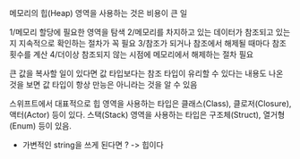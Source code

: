 
메모리의 힙(Heap) 영역을 사용하는 것은 비용이 큰 일

1/메모리 할당에 필요한 영역을 탐색
2/메모리를 차지하고 있는 데이터가 참조되고 있는지 지속적으로 확인하는 절차가 꼭 필요
3/참조가 되거나 참조에서 해제될 때마다 참조 횟수를 계산
4/더이상 참조되지 않는 시점에 메모리에서 해제하는 절차 필요

 큰 값을 복사할 일이 있다면 값 타입보다는 참조 타입이 유리할 수 있다는 내용도 나온 것을 보면 값 타입이 항상 만능은 아니라는 것을 알 수 있음

스위프트에서 대표적으로 힙 영역을 사용하는 타입은 클래스(Class), 클로저(Closure), 액터(Actor) 등이 있다.
스택(Stack) 영역을 사용하는 타입은 구조체(Struct), 열거형(Enum) 등이 있음.

- 가변적인 string을 쓰게 된다면 ? -> 힙이다 
